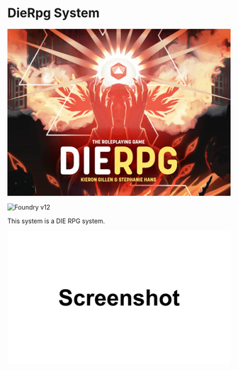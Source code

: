 # DieRpg System

![Cover](./assets/cover.webp)

![Foundry v12](https://img.shields.io/badge/foundry-v12-green)

This system is a DIE RPG system.

![Screenshot](./assets/screenshot.webp)

